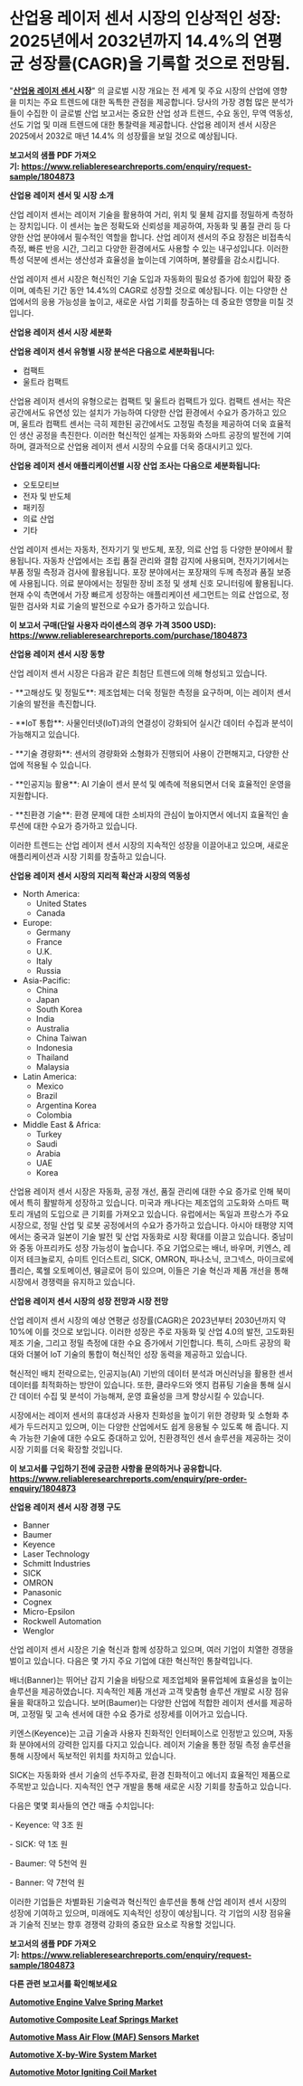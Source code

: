 <p><h1>산업용 레이저 센서 시장의 인상적인 성장: 2025년에서 2032년까지 14.4%의 연평균 성장률(CAGR)을 기록할 것으로 전망됨.</h1></p><p>"<strong><a href="https://www.reliableresearchreports.com/industrial-laser-sensor-r1804873?utm_campaign=105&utm_medium=7&utm_source=Github&utm_content=ia&utm_term=31032025&utm_id=industrial-laser-sensor">산업용 레이저 센서&nbsp;</a></strong><strong>시장</strong>" 의 글로벌 시장 개요는 전 세계 및 주요 시장의 산업에 영향을 미치는 주요 트렌드에 대한 독특한 관점을 제공합니다. 당사의 가장 경험 많은 분석가들이 수집한 이 글로벌 산업 보고서는 중요한 산업 성과 트렌드, 수요 동인, 무역 역동성, 선도 기업 및 미래 트렌드에 대한 통찰력을 제공합니다. 산업용 레이저 센서 시장은 2025에서 2032로 매년 14.4% 의 성장률을 보일 것으로 예상됩니다.&nbsp;</p>
<p><strong>보고서의 샘플 PDF 가져오기:&nbsp;<a href="https://www.reliableresearchreports.com/enquiry/request-sample/1804873?utm_campaign=105&utm_medium=7&utm_source=Github&utm_content=ia&utm_term=31032025&utm_id=industrial-laser-sensor">https://www.reliableresearchreports.com/enquiry/request-sample/1804873</a></strong></p>
<p><strong>산업용 레이저 센서 및 시장 소개</strong></p>
<p><p>산업 레이저 센서는 레이저 기술을 활용하여 거리, 위치 및 물체 감지를 정밀하게 측정하는 장치입니다. 이 센서는 높은 정확도와 신뢰성을 제공하여, 자동화 및 품질 관리 등 다양한 산업 분야에서 필수적인 역할을 합니다. 산업 레이저 센서의 주요 장점은 비접촉식 측정, 빠른 반응 시간, 그리고 다양한 환경에서도 사용할 수 있는 내구성입니다. 이러한 특성 덕분에 센서는 생산성과 효율성을 높이는데 기여하며, 불량률을 감소시킵니다. </p><p>산업 레이저 센서 시장은 혁신적인 기술 도입과 자동화의 필요성 증가에 힘입어 확장 중이며, 예측된 기간 동안 14.4%의 CAGR로 성장할 것으로 예상됩니다. 이는 다양한 산업에서의 응용 가능성을 높이고, 새로운 사업 기회를 창출하는 데 중요한 영향을 미칠 것입니다.</p></p>
<p><strong>산업용 레이저 센서 시장 세분화</strong></p>
<p><strong>산업용 레이저 센서 유형별 시장 분석은 다음으로 세분화됩니다:</strong></p>
<p><ul><li>컴팩트</li><li>울트라 컴팩트</li></ul></p>
<p><p>산업용 레이저 센서의 유형으로는 컴팩트 및 울트라 컴팩트가 있다. 컴팩트 센서는 작은 공간에서도 유연성 있는 설치가 가능하여 다양한 산업 환경에서 수요가 증가하고 있으며, 울트라 컴팩트 센서는 극히 제한된 공간에서도 고정밀 측정을 제공하여 더욱 효율적인 생산 공정을 촉진한다. 이러한 혁신적인 설계는 자동화와 스마트 공장의 발전에 기여하며, 결과적으로 산업용 레이저 센서 시장의 수요를 더욱 증대시키고 있다.</p></p>
<p><strong>산업용 레이저 센서 애플리케이션별 시장 산업 조사는 다음으로 세분화됩니다:</strong></p>
<p><ul><li>오토모티브</li><li>전자 및 반도체</li><li>패키징</li><li>의료 산업</li><li>기타</li></ul></p>
<p><p>산업 레이저 센서는 자동차, 전자기기 및 반도체, 포장, 의료 산업 등 다양한 분야에서 활용됩니다. 자동차 산업에서는 조립 품질 관리와 결함 감지에 사용되며, 전자기기에서는 부품 정밀 측정과 검사에 활용됩니다. 포장 분야에서는 포장재의 두께 측정과 품질 보증에 사용됩니다. 의료 분야에서는 정밀한 장비 조정 및 생체 신호 모니터링에 활용됩니다. 현재 수익 측면에서 가장 빠르게 성장하는 애플리케이션 세그먼트는 의료 산업으로, 정밀한 검사와 치료 기술의 발전으로 수요가 증가하고 있습니다.</p></p>
<p><strong>이 보고서 구매(단일 사용자 라이센스의 경우 가격 3500 USD): <a href="https://www.reliableresearchreports.com/purchase/1804873?utm_campaign=105&utm_medium=7&utm_source=Github&utm_content=ia&utm_term=31032025&utm_id=industrial-laser-sensor">https://www.reliableresearchreports.com/purchase/1804873</a></strong></p>
<p><strong>산업용 레이저 센서 시장 동향</strong></p>
<p><p>산업 레이저 센서 시장은 다음과 같은 최첨단 트렌드에 의해 형성되고 있습니다.</p><p>- **고해상도 및 정밀도**: 제조업체는 더욱 정밀한 측정을 요구하며, 이는 레이저 센서 기술의 발전을 촉진합니다.</p><p>- **IoT 통합**: 사물인터넷(IoT)과의 연결성이 강화되어 실시간 데이터 수집과 분석이 가능해지고 있습니다.</p><p>- **기술 경량화**: 센서의 경량화와 소형화가 진행되어 사용이 간편해지고, 다양한 산업에 적용될 수 있습니다.</p><p>- **인공지능 활용**: AI 기술이 센서 분석 및 예측에 적용되면서 더욱 효율적인 운영을 지원합니다.</p><p>- **친환경 기술**: 환경 문제에 대한 소비자의 관심이 높아지면서 에너지 효율적인 솔루션에 대한 수요가 증가하고 있습니다.</p><p>이러한 트렌드는 산업 레이저 센서 시장의 지속적인 성장을 이끌어내고 있으며, 새로운 애플리케이션과 시장 기회를 창출하고 있습니다.</p></p>
<p><strong>산업용 레이저 센서 시장의 지리적 확산과 시장의 역동성</strong></p>
<p><ul>
    <li>
        North America:
        <ul>
            <li>United States</li>
            <li>Canada</li>
        </ul>
    </li>
    <li>
        Europe:
        <ul>
            <li>Germany</li>
            <li>France</li>
            <li>U.K.</li>
            <li>Italy</li>
            <li>Russia</li>
        </ul>
    </li>
    <li>
        Asia-Pacific:
        <ul>
            <li>China</li>
            <li>Japan</li>
            <li>South Korea</li>
            <li>India</li>
            <li>Australia</li>
            <li>China Taiwan</li>
            <li>Indonesia</li>
            <li>Thailand</li>
            <li>Malaysia</li>
        </ul>
    </li>
    <li>
        Latin America:
        <ul>
            <li>Mexico</li>
            <li>Brazil</li>
            <li>Argentina Korea</li>
            <li>Colombia</li>
        </ul>
    </li>
    <li>
        Middle East & Africa:
        <ul>
            <li>Turkey</li>
            <li>Saudi</li>
            <li>Arabia</li>
            <li>UAE</li>
            <li>Korea</li>
        </ul>
    </li>
    </ul></p>
<p><p>산업용 레이저 센서 시장은 자동화, 공정 개선, 품질 관리에 대한 수요 증가로 인해 북미에서 특히 활발하게 성장하고 있습니다. 미국과 캐나다는 제조업의 고도화와 스마트 팩토리 개념의 도입으로 큰 기회를 가져오고 있습니다. 유럽에서는 독일과 프랑스가 주요 시장으로, 정밀 산업 및 로봇 공정에서의 수요가 증가하고 있습니다. 아시아 태평양 지역에서는 중국과 일본이 기술 발전 및 산업 자동화로 시장 확대를 이끌고 있습니다. 중남미와 중동 아프리카도 성장 가능성이 높습니다. 주요 기업으로는 배너, 바우머, 키엔스, 레이저 테크놀로지, 슈미트 인더스트리, SICK, OMRON, 파나소닉, 코그넥스, 마이크로에플리슨, 록웰 오토메이션, 웽글로어 등이 있으며, 이들은 기술 혁신과 제품 개선을 통해 시장에서 경쟁력을 유지하고 있습니다.</p></p>
<p><strong>산업용 레이저 센서 시장의 성장 전망과 시장 전망</strong></p>
<p><p>산업 레이저 센서 시장의 예상 연평균 성장률(CAGR)은 2023년부터 2030년까지 약 10%에 이를 것으로 보입니다. 이러한 성장은 주로 자동화 및 산업 4.0의 발전, 고도화된 제조 기술, 그리고 정밀 측정에 대한 수요 증가에서 기인합니다. 특히, 스마트 공장의 확대와 더불어 IoT 기술의 통합이 혁신적인 성장 동력을 제공하고 있습니다.</p><p>혁신적인 배치 전략으로는, 인공지능(AI) 기반의 데이터 분석과 머신러닝을 활용한 센서 데이터를 최적화하는 방안이 있습니다. 또한, 클라우드와 엣지 컴퓨팅 기술을 통해 실시간 데이터 수집 및 분석이 가능해져, 운영 효율성을 크게 향상시킬 수 있습니다. </p><p>시장에서는 레이저 센서의 휴대성과 사용자 친화성을 높이기 위한 경량화 및 소형화 추세가 두드러지고 있으며, 이는 다양한 산업에서도 쉽게 응용될 수 있도록 해 줍니다. 지속 가능한 기술에 대한 수요도 증대하고 있어, 친환경적인 센서 솔루션을 제공하는 것이 시장 기회를 더욱 확장할 것입니다.</p></p>
<p><strong>이 보고서를 구입하기 전에 궁금한 사항을 문의하거나 공유합니다. <a href="https://www.reliableresearchreports.com/enquiry/pre-order-enquiry/1804873?utm_campaign=105&utm_medium=7&utm_source=Github&utm_content=ia&utm_term=31032025&utm_id=industrial-laser-sensor">https://www.reliableresearchreports.com/enquiry/pre-order-enquiry/1804873</a></strong></p>
<p><strong>산업용 레이저 센서 시장 경쟁 구도</strong></p>
<p><ul><li>Banner</li><li>Baumer</li><li>Keyence</li><li>Laser Technology</li><li>Schmitt Industries</li><li>SICK</li><li>OMRON</li><li>Panasonic</li><li>Cognex</li><li>Micro-Epsilon</li><li>Rockwell Automation</li><li>Wenglor</li></ul></p>
<p><p>산업 레이저 센서 시장은 기술 혁신과 함께 성장하고 있으며, 여러 기업이 치열한 경쟁을 벌이고 있습니다. 다음은 몇 가지 주요 기업에 대한 혁신적인 통찰력입니다.</p><p>배너(Banner)는 뛰어난 감지 기술을 바탕으로 제조업체와 물류업체에 효율성을 높이는 솔루션을 제공하였습니다. 지속적인 제품 개선과 고객 맞춤형 솔루션 개발로 시장 점유율을 확대하고 있습니다. 보머(Baumer)는 다양한 산업에 적합한 레이저 센서를 제공하며, 고정밀 및 고속 센서에 대한 수요 증가로 성장세를 이어가고 있습니다.</p><p>키엔스(Keyence)는 고급 기술과 사용자 친화적인 인터페이스로 인정받고 있으며, 자동화 분야에서의 강력한 입지를 다지고 있습니다. 레이저 기술을 통한 정밀 측정 솔루션을 통해 시장에서 독보적인 위치를 차지하고 있습니다.</p><p>SICK는 자동화와 센서 기술의 선두주자로, 환경 친화적이고 에너지 효율적인 제품으로 주목받고 있습니다. 지속적인 연구 개발을 통해 새로운 시장 기회를 창출하고 있습니다. </p><p>다음은 몇몇 회사들의 연간 매출 수치입니다:</p><p>- Keyence: 약 3조 원</p><p>- SICK: 약 1조 원</p><p>- Baumer: 약 5천억 원</p><p>- Banner: 약 7천억 원</p><p>이러한 기업들은 차별화된 기술력과 혁신적인 솔루션을 통해 산업 레이저 센서 시장의 성장에 기여하고 있으며, 미래에도 지속적인 성장이 예상됩니다. 각 기업의 시장 점유율과 기술적 진보는 향후 경쟁력 강화의 중요한 요소로 작용할 것입니다.</p></p>
<p><strong>보고서의 샘플 PDF 가져오기:&nbsp;<a href="https://www.reliableresearchreports.com/enquiry/request-sample/1804873?utm_campaign=105&utm_medium=7&utm_source=Github&utm_content=ia&utm_term=31032025&utm_id=industrial-laser-sensor">https://www.reliableresearchreports.com/enquiry/request-sample/1804873</a></strong></p>
<p><strong></strong></p>
<p><strong></strong></p>
<p><strong></strong></p>
<p><strong></strong></p>
<p><strong>다른 관련 보고서를 확인해보세요</strong></p>
<p><strong><p><a href="https://github.com/pilukypalis/Market-Research-Report-List-1/blob/main/automotive-engine-valve-spring-market.md?utm_campaign=105&utm_medium=7&utm_source=Github&utm_content=ia&utm_term=31032025&utm_id=industrial-laser-sensor">Automotive Engine Valve Spring Market</a></p><p><a href="https://github.com/moratronak3q/Market-Research-Report-List-1/blob/main/automotive-composite-leaf-springs-market.md?utm_campaign=105&utm_medium=7&utm_source=Github&utm_content=ia&utm_term=31032025&utm_id=industrial-laser-sensor">Automotive Composite Leaf Springs Market</a></p><p><a href="https://github.com/latzerelfigo48/Market-Research-Report-List-1/blob/main/automotive-mass-air-flow-maf-sensors-market.md?utm_campaign=105&utm_medium=7&utm_source=Github&utm_content=ia&utm_term=31032025&utm_id=industrial-laser-sensor">Automotive Mass Air Flow (MAF) Sensors Market</a></p><p><a href="https://github.com/jugutstam/Market-Research-Report-List-1/blob/main/automotive-x-by-wire-system-market.md?utm_campaign=105&utm_medium=7&utm_source=Github&utm_content=ia&utm_term=31032025&utm_id=industrial-laser-sensor">Automotive X-by-Wire System Market</a></p><p><a href="https://github.com/reahmmunises/Market-Research-Report-List-1/blob/main/automotive-motor-igniting-coil-market.md?utm_campaign=105&utm_medium=7&utm_source=Github&utm_content=ia&utm_term=31032025&utm_id=industrial-laser-sensor">Automotive Motor Igniting Coil Market</a></p></strong></p>
<p></p>